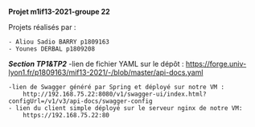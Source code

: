 **Projet m1if13-2021-groupe 22**


Projets réalisés par :

    - Aliou Sadio BARRY p1809163
    - Younes DERBAL p1809208



***Section TP1&TP2***
    -lien de fichier YAML sur le dépôt :
        https://forge.univ-lyon1.fr/p1809163/mif13-2021/-/blob/master/api-docs.yaml

    -lien de Swagger généré par Spring et déployé sur notre VM :
        http://192.168.75.22:8080/v1/swagger-ui/index.html?configUrl=/v1/v3/api-docs/swagger-config
    - lien du client simple déployé sur le serveur nginx de notre VM:
        https://192.168.75.22:80


